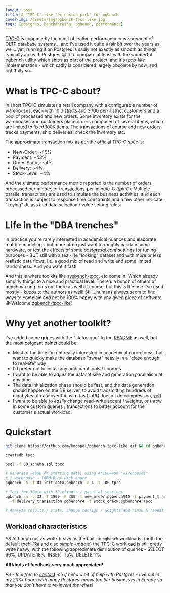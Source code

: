 ```yaml
---
layout: post
title: A "TPC-C"-like "extension-pack" for pgbench
cover-img: /assets/img/pgbench-tpcc-like.jpg
tags: [postgres, benchmarking, pgbench, performance]
---
```


[TPC-C](https://en.wikipedia.org/wiki/TPC-C) is supposedly the most objective performance measurement of OLTP database systems...
and I've used it quite a fair bit over the years as well...yet, running it on Postgres is sadly not exactly as smooth as
things typically are with Postgres 😔 If to compare at least with the wonderful [pgbench](https://www.postgresql.org/docs/current/pgbench.html)
utility which ships as part of the project, and it's *tpcb-like* implementation - which sadly is considered largely obsolete
by now, and rightfully so...

# What is TPC-C about?

In short TPC-C simulates a retail company with a configurable number of warehouses, each with 10 districts and 3000
per-district customers and a pool of processed and new orders. Some inventory exists for the warehouses and customers
place orders composed of several items, which are limited to fixed 100K items. The transactions of course add new orders,
tracks payments, ship deliveries, check the inventory etc.

The approximate transaction mix as per the official [TPC-C spec](https://www.tpc.org/tpc_documents_current_versions/current_specifications5.asp) is:

* New-Order: ~45%
* Payment: ~43%
* Order-Status: ~4%
* Delivery: ~4%
* Stock-Level: ~4%

And the ultimate performance metric reported is the number of orders processed per minute, or transactions-per-minute-C (*tpmC*).
Multiple parallel transactions are used to simulate the business activities, and each transaction is subject to response time
constraints and a few other intricate "keying" delays and data selection / value setting rules.

# Life in the "DBA trenches" 

In practice you're rarely interested in academical nuances and elaborate real-life modeling - but more often just want to
roughly validate some hardware, or test the effects of some *postgresql.conf* settings for tuning purposes - BUT still with a
real-life "looking" dataset and with more or less realistic data flows, i.e. a good mix of read and write and some limited
randomness. And you want it fast!

And this is where toolkits like [sysbench-tpcc](https://github.com/Percona-Lab/sysbench-tpcc), etc come in. Which already
simplify things to a nice and practical level. There's a bunch of others of benchmarking tools out there as well of course,
but this is the one I've used mostly - *kudos* to the authors as well! Still...humans always
seem to find ways to complain and not be 100% happy with any given piece of software 😀 Welcome [pgbench-tpcc-like](https://github.com/kmoppel/pgbench-tpcc-like)!    

# Why yet another toolkit?

I've added some gripes with the "status quo" to the [README](https://github.com/kmoppel/pgbench-tpcc-like?tab=readme-ov-file#the-why)
as well, but the most poignant points could be:

* Most of the time I'm not really interested in academical correctness, but want to quickly make the database "sweat" heavily
  in a "close enough to real-life" way
* I'd prefer not to install any additional tools / libraries
* I want to be able to adjust the dataset size and generation parallelism at any time
* The data initialization phase should be fast, and the data generation should happen on the DB server, to avoid transmitting
  hundreds of gigabytes of data over the wire (as LibPQ doesn't do compression, [yet](https://commitfest.postgresql.org/patch/4746/)) 
* I want to be able to *easily* change read-write accent / weights, or throw in some custom queries / transactions
  to better account for the customer's actual workload.
 
# Quickstart

```bash
git clone https://github.com/kmoppel/pgbench-tpcc-like.git && cd pgbench-tpcc-like

createdb tpcc

psql -f 00_schema.sql tpcc 

# Generate ~40GB of starting data, using 4*100=400 "warehouses"
# 1 warehouse ~ 100MiB of disk space
pgbench -n -f 01_init_data.pgbench -c 4 -t 100 tpcc 

# Test for 30min with 32 clients / parallel sessions
pgbench -n -c 32 -T 1800 -P 300 -f new_order.pgbench@45 -f payment_transaction.pgbench@43 -f order_status.pgbench@4 \
  -f delivery_transaction.pgbench@4 -f stock_check.pgbench@4 tpcc

# Analyze results / stats, change configs / weights and rinse & repeat until happy :)
```
## Workload characteristics

*PS* Although not as write-heavy as the built-in `pgbench` workloads, (both the default *tpcb-like* and also *simple-update*)
the TPC-C workload is still pretty write heavy, with the following approximate distribution of queries - SELECT 66%,
UPDATE 18%, INSERT 15%, DELETE 1%.

**All kinds of feedback very much appreciated!** 

*PS - feel free to [contact](https://kmoppel.github.io/aboutme/) me if need a bit of help with Postgres - I've put in my
20K+ hours with many Postgres-heavy top tier businesses in Europe so that you don't have to re-invent the wheel*
